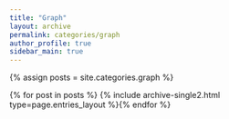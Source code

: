```yaml
---
title: "Graph"
layout: archive
permalink: categories/graph
author_profile: true
sidebar_main: true
---
```


{% assign posts = site.categories.graph %}

{% for post in posts %} {% include archive-single2.html type=page.entries_layout %}{% endfor %}
